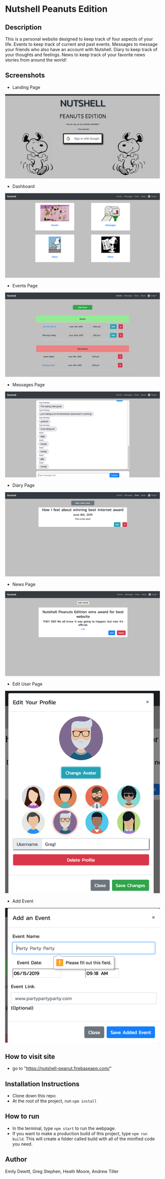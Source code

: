 # Nutshell Peanuts Edition

## Description
This is a personal website designed to keep track of four aspects of your life. Events to keep track of current and past events. Messages to message your friends who also have an account with Nutshell. Diary to keep track of your thoughts and feelings. News to keep track of your favorite news stories from around the world!

## Screenshots
* Landing Page

![Landing Page](./assets/screenshots/landing_page.png)

* Dashboard

![Dashboard](./assets/screenshots/dashboard.png)

* Events Page

![Events Page](./assets/screenshots/events.png)

* Messages Page

![Messages](./assets/screenshots/messages.png)

* Diary Page

![Diary](./assets/screenshots/diary.png)

* News Page

![News](./assets/screenshots/news.png)

* Edit User Page

![Edit User](./assets/screenshots/edit_user.png)

* Add Event

![Add Event](./assets/screenshots/add_event.png)

## How to visit site
* go to "https://nutshell-peanut.firebaseapp.com/"

## Installation Instructions
* Clone down this repo
* At the root of the project, run `npm install`

## How to run
* In the terminal, type `npm start` to run the webpage.
* If you want to make a production build of this project, type `npm run build`. This will create a folder called build with all of the minified code you need.


## Author
Emily Dewitt, Greg Stephen, Heath Moore, Andrew Tiller